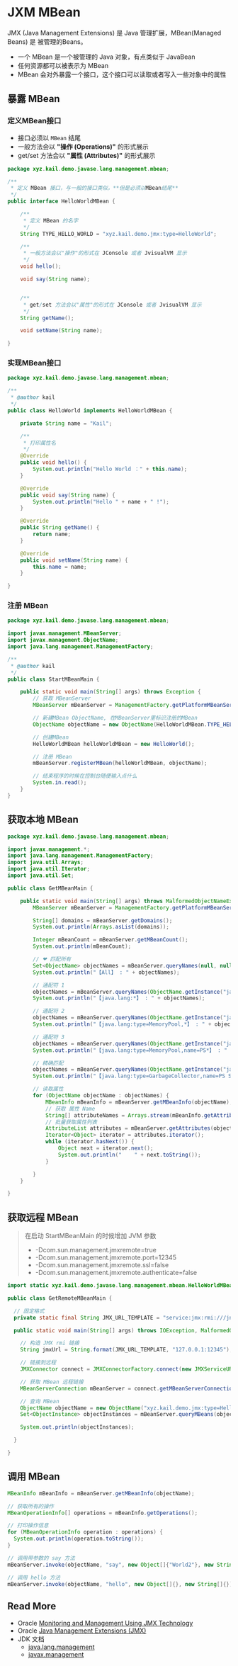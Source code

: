 # JXM MBean


JMX (Java Management Extensions) 是 Java 管理扩展，MBean(Managed Beans) 是 被管理的Beans。

- 一个 MBean 是一个被管理的 Java 对象，有点类似于 JavaBean
- 任何资源都可以被表示为 MBean
- MBean 会对外暴露一个接口，这个接口可以读取或者写入一些对象中的属性



## 暴露 MBean




### 定义MBean接口

- 接口必须以 `MBean` 结尾
-  一般方法会以 **"操作 (Operations)"** 的形式展示
-  get/set 方法会以 **"属性 (Attributes)"** 的形式展示

``` java
package xyz.kail.demo.javase.lang.management.mbean;

/**
 * 定义 MBean 接口，与一般的接口类似，**但是必须以MBean结尾**
 */
public interface HelloWorldMBean {

    /**
     * 定义 MBean 的名字
     */
    String TYPE_HELLO_WORLD = "xyz.kail.demo.jmx:type=HelloWorld";

    /**
     * 一般方法会以"操作"的形式在 JConsole 或者 JvisualVM 显示
     */
    void hello();

    void say(String name);


    /**
     * get/set 方法会以"属性"的形式在 JConsole 或者 JvisualVM 显示
     */
    String getName();

    void setName(String name);

}  
```



### 实现MBean接口

``` java
package xyz.kail.demo.javase.lang.management.mbean;

/**
 * @author kail
 */
public class HelloWorld implements HelloWorldMBean {

    private String name = "Kail";

    /**
     * 打印属性名
     */
    @Override
    public void hello() {
        System.out.println("Hello World ：" + this.name);
    }

    @Override
    public void say(String name) {
        System.out.println("Hello " + name + " !");
    }

    @Override
    public String getName() {
        return name;
    }

    @Override
    public void setName(String name) {
        this.name = name;
    }

}  
```



### 注册 MBean

``` java
package xyz.kail.demo.javase.lang.management.mbean;

import javax.management.MBeanServer;
import javax.management.ObjectName;
import java.lang.management.ManagementFactory;

/**
 * @author kail
 */
public class StartMBeanMain {

    public static void main(String[] args) throws Exception {
        // 获取 MBeanServer
        MBeanServer mBeanServer = ManagementFactory.getPlatformMBeanServer();

        // 新建MBean ObjectName, 在MBeanServer里标识注册的MBean
        ObjectName objectName = new ObjectName(HelloWorldMBean.TYPE_HELLO_WORLD);

        // 创建MBean
        HelloWorldMBean helloWorldMBean = new HelloWorld();

        // 注册 MBean
        mBeanServer.registerMBean(helloWorldMBean, objectName);

        // 结束程序的时候在控制台随便输入点什么
        System.in.read();
    }
}
```







## 获取本地 MBean

```java
package xyz.kail.demo.javase.lang.management.mbean;

import javax.management.*;
import java.lang.management.ManagementFactory;
import java.util.Arrays;
import java.util.Iterator;
import java.util.Set;

public class GetMBeanMain {

    public static void main(String[] args) throws MalformedObjectNameException, IntrospectionException, InstanceNotFoundException, ReflectionException {
        MBeanServer mBeanServer = ManagementFactory.getPlatformMBeanServer();

        String[] domains = mBeanServer.getDomains();
        System.out.println(Arrays.asList(domains));

        Integer mBeanCount = mBeanServer.getMBeanCount();
        System.out.println(mBeanCount);

        // ❤ 匹配所有
        Set<ObjectName> objectNames = mBeanServer.queryNames(null, null);
        System.out.println("【All】 : " + objectNames);

        // 通配符 1
        objectNames = mBeanServer.queryNames(ObjectName.getInstance("java.lang:*"), null);
        System.out.println("【java.lang:*】 : " + objectNames);

        // 通配符 2
        objectNames = mBeanServer.queryNames(ObjectName.getInstance("java.lang:type=MemoryPool,*"), null);
        System.out.println("【java.lang:type=MemoryPool,*】 : " + objectNames);

        // 通配符 3
        objectNames = mBeanServer.queryNames(ObjectName.getInstance("java.lang:type=MemoryPool,name=PS*"), null);
        System.out.println("【java.lang:type=MemoryPool,name=PS*】 : " + objectNames);

        // 精确匹配
        objectNames = mBeanServer.queryNames(ObjectName.getInstance("java.lang:type=GarbageCollector,name=PS Scavenge"), null);
        System.out.println("【java.lang:type=GarbageCollector,name=PS Scavenge】 : " + objectNames);

        // 读取属性
        for (ObjectName objectName : objectNames) {
            MBeanInfo mBeanInfo = mBeanServer.getMBeanInfo(objectName);
            // 获取 属性 Name
            String[] attributeNames = Arrays.stream(mBeanInfo.getAttributes()).map(MBeanFeatureInfo::getName).toArray(String[]::new);
            // 批量获取属性列表
            AttributeList attributes = mBeanServer.getAttributes(objectName, attributeNames);
            Iterator<Object> iterator = attributes.iterator();
            while (iterator.hasNext()) {
                Object next = iterator.next();
                System.out.println("    " + next.toString());
            }

        }
    }

}

```





## 获取远程 MBean

> 在启动 StartMBeanMain 的时候增加 JVM 参数
>
> - -Dcom.sun.management.jmxremote=true 
> - -Dcom.sun.management.jmxremote.port=12345 
> - -Dcom.sun.management.jmxremote.ssl=false 
> - -Dcom.sun.management.jmxremote.authenticate=false
>
> 

```java
import static xyz.kail.demo.javase.lang.management.mbean.HelloWorldMBean.TYPE_HELLO_WORLD;

public class GetRemoteMBeanMain {

  // 固定格式
  private static final String JMX_URL_TEMPLATE = "service:jmx:rmi:///jndi/rmi://%s/jmxrmi";

  public static void main(String[] args) throws IOException, MalformedObjectNameException {

    // 构造 JMX rmi 链接
    String jmxUrl = String.format(JMX_URL_TEMPLATE, "127.0.0.1:12345");

    // 链接到远程
    JMXConnector connect = JMXConnectorFactory.connect(new JMXServiceURL(jmxUrl));

    // 获取 MBean 远程链接
    MBeanServerConnection mBeanServer = connect.getMBeanServerConnection();

    // 查询 MBean
    ObjectName objectName = new ObjectName("xyz.kail.demo.jmx:type=HelloWorld");
    Set<ObjectInstance> objectInstances = mBeanServer.queryMBeans(objectName, null);

    System.out.println(objectInstances);

  }

}
```



## 调用 MBean

```java
MBeanInfo mBeanInfo = mBeanServer.getMBeanInfo(objectName);

// 获取所有的操作
MBeanOperationInfo[] operations = mBeanInfo.getOperations();

// 打印操作信息
for (MBeanOperationInfo operation : operations) {
  System.out.println(operation.toString());
}

// 调用带参数的 say 方法
mBeanServer.invoke(objectName, "say", new Object[]{"World2"}, new String[]{"java.lang.String"});

// 调用 hello 方法
mBeanServer.invoke(objectName, "hello", new Object[]{}, new String[]{});
```



## Read More

- Oracle [Monitoring and Management Using JMX Technology](https://docs.oracle.com/javase/8/docs/technotes/guides/management/agent.html)
- Oracle [Java Management Extensions (JMX)](http://docs.oracle.com/javase/8/docs/technotes/guides/jmx/index.html)
- JDK 文档
  - [ java.lang.management](https://tool.oschina.net/uploads/apidocs/jdk-zh/java/lang/management/package-summary.html)
  - [javax.management](http://tool.oschina.net/uploads/apidocs/jdk-zh/javax/management/package-summary.html)